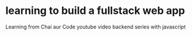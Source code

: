 # learning to build a fullstack web app 

Learning from Chai aur Code youtube video backend series with javascript
